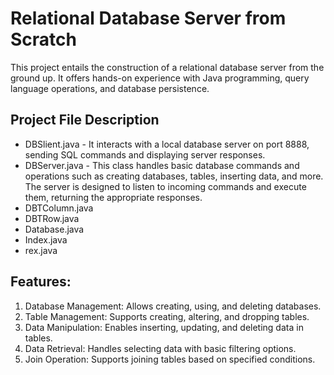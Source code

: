 # Relational Database Server from Scratch
This project entails the construction of a relational database server from the ground up. It offers hands-on experience with Java programming, query language operations, and database persistence.

## Project File Description 
- DBSlient.java - It interacts with a local database server on port 8888, sending SQL commands and displaying server responses.
- DBServer.java - This class handles basic database commands and operations such as creating databases, tables, inserting data, and more. The server is designed to listen to incoming commands and execute them, returning the appropriate responses.
- DBTColumn.java
- DBTRow.java
- Database.java
- Index.java
- rex.java 




## Features:
1. Database Management: Allows creating, using, and deleting databases.
2. Table Management: Supports creating, altering, and dropping tables.
3. Data Manipulation: Enables inserting, updating, and deleting data in tables.
4. Data Retrieval: Handles selecting data with basic filtering options.
5. Join Operation: Supports joining tables based on specified conditions.
